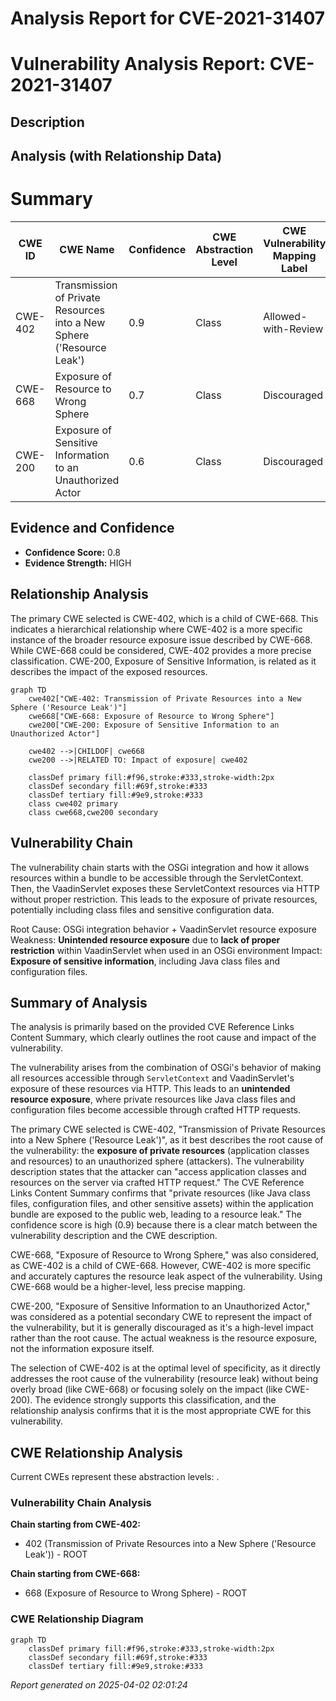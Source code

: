 # Analysis Report for CVE-2021-31407

# Vulnerability Analysis Report: CVE-2021-31407

## Description



## Analysis (with Relationship Data)

# Summary
| CWE ID | CWE Name | Confidence | CWE Abstraction Level | CWE Vulnerability Mapping Label | CWE-Vulnerability Mapping Notes |
|---|---|---|---|---|---|
| CWE-402 | Transmission of Private Resources into a New Sphere ('Resource Leak') | 0.9 | Class | Allowed-with-Review | Primary CWE |
| CWE-668 | Exposure of Resource to Wrong Sphere | 0.7 | Class | Discouraged | Secondary Candidate |
| CWE-200 | Exposure of Sensitive Information to an Unauthorized Actor | 0.6 | Class | Discouraged | Secondary Candidate |

## Evidence and Confidence

*   **Confidence Score:** 0.8
*   **Evidence Strength:** HIGH

## Relationship Analysis
The primary CWE selected is CWE-402, which is a child of CWE-668. This indicates a hierarchical relationship where CWE-402 is a more specific instance of the broader resource exposure issue described by CWE-668. While CWE-668 could be considered, CWE-402 provides a more precise classification. CWE-200, Exposure of Sensitive Information, is related as it describes the impact of the exposed resources.

```mermaid
graph TD
    cwe402["CWE-402: Transmission of Private Resources into a New Sphere ('Resource Leak')"]
    cwe668["CWE-668: Exposure of Resource to Wrong Sphere"]
    cwe200["CWE-200: Exposure of Sensitive Information to an Unauthorized Actor"]
    
    cwe402 -->|CHILDOF| cwe668
    cwe200 -->|RELATED TO: Impact of exposure| cwe402
    
    classDef primary fill:#f96,stroke:#333,stroke-width:2px
    classDef secondary fill:#69f,stroke:#333
    classDef tertiary fill:#9e9,stroke:#333
    class cwe402 primary
    class cwe668,cwe200 secondary
```

## Vulnerability Chain
The vulnerability chain starts with the OSGi integration and how it allows resources within a bundle to be accessible through the ServletContext. Then, the VaadinServlet exposes these ServletContext resources via HTTP without proper restriction. This leads to the exposure of private resources, potentially including class files and sensitive configuration data.

Root Cause: OSGi integration behavior + VaadinServlet resource exposure
Weakness: **Unintended resource exposure** due to **lack of proper restriction** within VaadinServlet when used in an OSGi environment
Impact: **Exposure of sensitive information**, including Java class files and configuration files.

## Summary of Analysis
The analysis is primarily based on the provided CVE Reference Links Content Summary, which clearly outlines the root cause and impact of the vulnerability.

The vulnerability arises from the combination of OSGi's behavior of making all resources accessible through `ServletContext` and VaadinServlet's exposure of these resources via HTTP. This leads to an **unintended resource exposure**, where private resources like Java class files and configuration files become accessible through crafted HTTP requests.

The primary CWE selected is CWE-402, "Transmission of Private Resources into a New Sphere ('Resource Leak')", as it best describes the root cause of the vulnerability: the **exposure of private resources** (application classes and resources) to an unauthorized sphere (attackers). The vulnerability description states that the attacker can "access application classes and resources on the server via crafted HTTP request." The CVE Reference Links Content Summary confirms that "private resources (like Java class files, configuration files, and other sensitive assets) within the application bundle are exposed to the public web, leading to a resource leak." The confidence score is high (0.9) because there is a clear match between the vulnerability description and the CWE description.

CWE-668, "Exposure of Resource to Wrong Sphere," was also considered, as CWE-402 is a child of CWE-668. However, CWE-402 is more specific and accurately captures the resource leak aspect of the vulnerability. Using CWE-668 would be a higher-level, less precise mapping.

CWE-200, "Exposure of Sensitive Information to an Unauthorized Actor," was considered as a potential secondary CWE to represent the impact of the vulnerability, but it is generally discouraged as it's a high-level impact rather than the root cause. The actual weakness is the resource exposure, not the information exposure itself.

The selection of CWE-402 is at the optimal level of specificity, as it directly addresses the root cause of the vulnerability (resource leak) without being overly broad (like CWE-668) or focusing solely on the impact (like CWE-200). The evidence strongly supports this classification, and the relationship analysis confirms that it is the most appropriate CWE for this vulnerability.


## CWE Relationship Analysis

Current CWEs represent these abstraction levels: .


### Vulnerability Chain Analysis

**Chain starting from CWE-402:**
- 402 (Transmission of Private Resources into a New Sphere ('Resource Leak')) - ROOT


**Chain starting from CWE-668:**
- 668 (Exposure of Resource to Wrong Sphere) - ROOT



### CWE Relationship Diagram

```mermaid
graph TD
    classDef primary fill:#f96,stroke:#333,stroke-width:2px
    classDef secondary fill:#69f,stroke:#333
    classDef tertiary fill:#9e9,stroke:#333
```



*Report generated on 2025-04-02 02:01:24*
